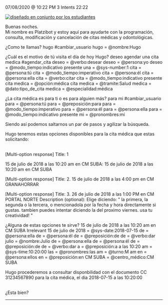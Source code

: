 

07/08/2020 @
10:22
PM
3
Intents
22:22
 
<a href="https://imgur.com/fMUI13D"><img src="https://i.imgur.com/fMUI13Dt.jpg" title="diseñado en conjunto por los estudiantes" /></a>
 
<div class="msgj">Buenas noches.</div>
 
<div class="msgj">Mi nombre es Platzibot y estoy aquí para ayudarte con la programación, consulta, modificación y cancelación de citas médicas y odontológicas.</div>
 
¿Como te llamas?
hugo
#cambiar_usuario
hugo = @nombre:Hugo
 
 
¿Cuál es el motivo de tú visita el día de hoy Hugo?
deseo agendar una cita medica
#agendar_cita
deseo = @verbo:desear
deseo = @persona:yo
deseo = @modo_tiempo:indicativo presente
una = @sys-number:1
cita = @persona:tú
cita = @modo_tiempo:imperativo
cita = @persona:él
cita = @persona:ella
cita = @verbo:citar
cita = @modo_tiempo:indicativo presente
cita medica = @opción:médica
cita medica = @tramite:Salud
medica = @dato:tipo_de_cita
medica = @especialidad:médica
 
¿La cita médica es para ti o es para alguien más?
para mi
#cambiar_usuario
para = @persona:tú
para = @preposición:para
para = @modo_tiempo:imperativo
para = @persona:él
para = @persona:ella
para = @modo_tiempo:indicativo presente
mi = @pronombres:mí
 
Siendo así podemos saltarnos un par de pasos y agilizar la búsqueda.
 
 
Hugo tenemos estas opciones disponibles para la cita médica que estas solicitando:</br></br>
 
[Multi-option response]
Title: 1

15 de julio de 2018 a las 10:20 am en CM SUBA: 15 de julio de 2018 a las 10:20 am en CM SUBA
 
[Multi-option response]
Title: 2. 15 de julio de 2018 a las 4:00 pm en CM GRANAHORRAR

 
[Multi-option response]
Title: 3. 26 de julio de 2018 a las 1:00 PM en CM PORTAL NORTE
Description (optional): Elige diciendo: " la primera, la segunda o la tercera, o mencionadola por la fecha y hora directamente si gustas. tambien puedes intentar diciendo la del proximo viernes. usa tu creatividad! "

 
¿Alguna de estas opciones te sirve?
15 de julio de 2018 a las 10:20 am en CM SUBA
Irrelevant
15 de julio de 2018 = @sys-date:2018-07-15
de = @persona:ella
de = @persona:él
de = @preposición:de
de = @verbo:dar
julio = @nombre:Julio
de = @persona:ella
de = @persona:él
de = @preposición:de
de = @verbo:dar
a = @preposición:a
a las 10:20 am = @sys-time:10:20:00
las = @pronombres:las
am = @turno:M
am en = @persona:ellos
en = @preposición:en
CM SUBA = @centro_médico:CM SUBA
 
Hugo procederemos a consultar disponbilidad con el documento CC 31234567890 para la cita médica, el dia 2018-07-15 a las 10:20:00 </br></br>
 
¿Esta bien?


---
